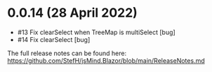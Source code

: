 # 0.0.14 (28 April 2022)
- #13 Fix clearSelect when TreeMap is multiSelect [bug]
- #14 Fix clearSelect [bug]

The full release notes can be found here: https://github.com/StefH/jsMind.Blazor/blob/main/ReleaseNotes.md